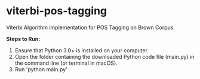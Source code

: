 # viterbi-pos-tagging
Viterbi Algorithm implementation for POS Tagging on Brown Corpus

**Steps to Run:**
1. Ensure that Python 3.0+ is installed on your computer.
2. Open the folder containing the downloaded Python code file (main.py) in the command line (or terminal in macOS).
3. Run 'python main.py'
